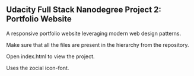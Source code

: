 Udacity Full Stack Nanodegree Project 2: Portfolio Website
----------------------------------------------------------

A responsive portfolio website leveraging modern web design patterns.

Make sure that all the files are present in the hierarchy from the repository.

Open index.html to view the project.

Uses the zocial icon-font.
